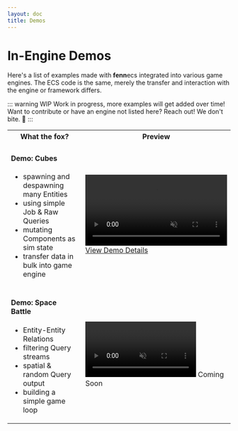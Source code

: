 ```yaml
---
layout: doc
title: Demos
---
```


# In-Engine Demos
 
 Here's a list of examples made with **fenn**ecs integrated into various game engines. The ECS code is the same, merely the transfer and interaction with the engine or framework differs.

 ::: warning WIP
Work in progress, more examples will get added over time! Want to contribute or have an engine not listed here? Reach out! We don't bite. 🦊
:::
 
<table>
    <tr>
        <th>
            What the fox?
        </th>
        <th>
            Preview
        </th>
    </tr>
    <tr>
        <td style="width: 50%">
            <h4>Demo: Cubes</h4>
            <ul>
            <li>spawning and despawning many Entities</li>        
            <li>using simple Job & Raw Queries</li>
            <li>mutating Components as sim state</li>
            <li>transfer data in bulk into game engine</li>
            </ul>
        </td>
        <td style>
            <a href="DemoCubes.html">
            <video muted autoplay loop width=320px>
            <source src="https://fennecs.tech/video/fennecs-godot-democubes-thumb.mp4" type="video/mp4"/>
            Your browser does not support the video tag.
            </video>
            View Demo Details</a>
        </td>
    </tr>
    <tr>
        <td>
        <h4>Demo: Space Battle</h4>
            <ul>
            <li>Entity-Entity Relations</li>        
            <li>filtering Query streams</li>
            <li>spatial & random Query output</li>
            <li>building a simple game loop</li>
            </ul>
        </td>
        <td>
            <video muted autoplay loop width=250px>
            <source src="https://fennecs.tech/video/fennecs-comingsoon.mp4" type="video/mp4"/>
            Your browser does not support the video tag.
            </video>
            Coming Soon
        </td>
    </tr>
</table>

